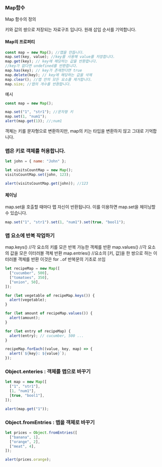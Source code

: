 ### Map함수

Map 함수의 정의

키와 값의 쌍으로 저장되는 자료구조 입니다.
원래 삽입 순서를 기억합니다.

#### Map의 프로퍼티

```js
const map = new Map(); //맵을 만듭니다.
map.set(key, value); //key를 사용해 value를 저장합니다.
map.get(key); // key에 해당하는 값을 반환합니다.
//key가 없다면 undefined를 반환합니다.
map.has(key); // key가 존재한다면 true
map.delete(key); // key에 해당하는 값을 삭제
map.clear(); //맵 안의 모든 요소를 제거합니다.
map.size; //맵의 개수를 반환합니다.
```

예시

```js
const map = new Map();

map.set("1", "str1"); //문자형 키
map.set(1, "num1");
alert(map.get(1)); //;num1
```

객체는 키를 문자형으로 변환하지만,
map의 키는 타입을 변환하지 않고 그대로 기억합니다.

### 맵은 키로 객체를 허용합니다.

```js
let john = { name: "John" };

let visitsCountMap = new Map();
visitsCountMap.set(john, 123);

alert(visitsCountMap.get(john)); //123
```

#### 체이닝

map.set을 호출할 때마다 맵 자신이 반환됩니다.
이를 이용하면 map.set을 체이닝할 수 있습니다.

```js
map.set("1", "str1").set(1, "num1").set(true, "bool1");
```

### 맵 요소에 반복 작업하기

map.keys() //각 요소의 키를 모은 반복 가능한 객체를 반환
map.values() //각 요소의 값을 모은 이터러블 객체 반환
map.entries() //요소의 [키, 값]을 한 쌍으로 하는 이터러블 객체를 반환
이것은 for ..of 반복문의 기초로 쓰임

```js
let recipeMap = new Map([
  ["cucumber", 500],
  ["tomatoes", 350],
  ["onion", 50],
]);

for (let vegetable of recipeMap.keys()) {
  alert(vegetable);
}

for (let amount of recipeMap.values()) {
  alert(amount);
}

for (let entry of recipeMap) {
  alert(entry); // cucumber, 500 ...
}

recipeMap.forEach((value, key, map) => {
  alert(`${key}: ${value}`);
});
```

### Object.enteries : 객체를 맵으로 바꾸기

```js
let map = new Map([
  ["1", "str1"],
  [1, "num1"],
  [true, "bool1"],
]);

alert(map.get("1"));
```

### Object.fromEntries : 맵을 객체로 바꾸기

```js
let prices = Object.fromEntries([
  ["banana", 1],
  ["orange", 2],
  ["meat", 4],
]);

alert(prices.orange);
```
